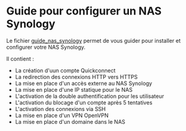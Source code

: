 # Guide pour configurer un NAS Synology

Le fichier [guide_nas_synology](https://github.com/strikerpt/syno_fsd/blob/master/guide_nas_synology.md#mettre-en-place-en-acc%C3%A8s-externe-au-nas-synology) permet de vous guider pour installer et configurer votre NAS Synology.

Il contient :

* La création d'uun compte Quickconnect
* La redirection des connexions HTTP vers HTTPS
* La mise en place d'un accès externe au NAS Synology
* La mise en place d'une IP statique pour le NAS
* L'activation de la double authentification pour les utilisateur
* L'activation du blocage d'un compte après 5 tentatives
* L'activation des connexions via SSH
* La mise en place d'un VPN OpenVPN
* La mise en place d'un domaine dans le NAS
